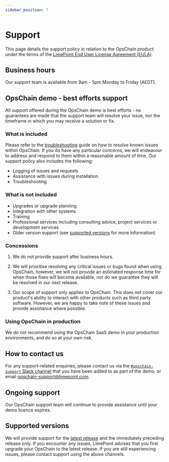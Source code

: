 ```yaml
---
sidebar_position: 7
---
```


# Support

This page details the support policy in relation to the OpsChain product under the terms of the [LimePoint End User License Agreement (EULA)](https://www.limepoint.com/wp-content/uploads/2021/10/2021.10.12-LimePoint-End-User-License-Agreement.pdf).

## Business hours

Our support team is available from 9am - 5pm Monday to Friday (AEDT).

## OpsChain demo - best efforts support

All support offered during the OpsChain demo is best efforts - no guarantees are made that the support team will resolve your issue, nor the timeframe in which you may receive a solution or fix.

### What is included

Please refer to the [troubleshooting](troubleshooting.md) guide on how to resolve known issues within OpsChain. If you do have any particular concerns, we will endeavour to address and respond to them within a reasonable amount of time. Our support policy also includes the following:

- Logging of issues and requests
- Assistance with issues during installation
- Troubleshooting

### What is not included

- Upgrades or upgrade planning
- Integration with other systems
- Training
- Professional services including consulting advice, project services or development services
- Older version support (see [supported versions](#supported-versions) for more information)

### Concessions

1. We do not provide support after business hours.

2. We will prioritise resolving any critical issues or bugs found when using OpsChain, however, we will not provide an estimated response time for when those fixes will become available, nor do we guarantee they will be resolved in our next release.

3. Our scope of support only applies to OpsChain. This does not cover our product's ability to interact with other products such as third party software. However, we are happy to take note of these issues and provide assistance where possible.

### Using OpsChain in production

We do not recommend using the OpsChain SaaS demo in your production environments, and do so at your own risk.

## How to contact us

For any support-related enquiries, please contact us via the [`#opschain-support` Slack channel](https://limepoint.slack.com/messages/opschain-support) that you have been added to as part of the demo, or email opschain-support@limepoint.com.

## Ongoing support

Our OpsChain support team will continue to provide assistance until your demo licence expires.

## Supported versions

We will provide support for the [latest release](https://github.com/LimePoint/opschain/releases/latest) and the immediately preceding release only. If you encounter any issues, LimePoint advises that you first upgrade your OpsChain to the latest release. If you are still experiencing issues, please contact support using the above channels.
